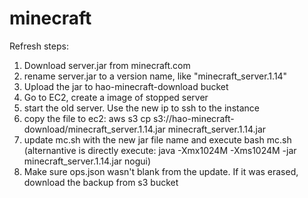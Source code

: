 # minecraft
Refresh steps:
1. Download server.jar from minecraft.com
2. rename server.jar to a version name, like "minecraft_server.1.14"
3. Upload the jar to hao-minecraft-download bucket
4. Go to EC2, create a image of stopped server
5. start the old server. Use the new ip to ssh to the instance
6. copy the file to ec2: aws s3 cp s3://hao-minecraft-download/minecraft_server.1.14.jar minecraft_server.1.14.jar
7. update mc.sh with the new jar file name and execute bash mc.sh (alternantive is directly execute: java -Xmx1024M -Xms1024M -jar minecraft_server.1.14.jar nogui)
8. Make sure ops.json wasn't blank from the update. If it was erased, download the backup from s3 bucket

